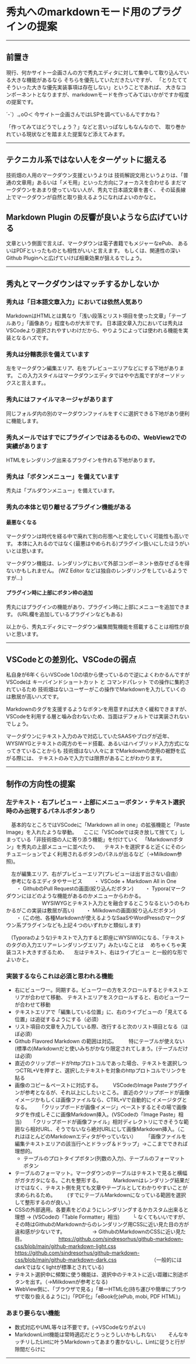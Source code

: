 # 秀丸へのmarkdownモード用のプラグインの提案

----------------------------------------------------------------------------

## 前置き
現行、何かサイトー企画さんの方で秀丸エディタに対して集中して取り込んでいる大きな機能があるなら
そちらを優先していただきたいですが、
「とりたててそういった大きな優先実装事項は存在しない」ということであれば、
大きなコンポーネントとなりますが、markdownモードを作ってみてはいかがですか程度の提案です。

´-`）.｡oO＜ 今サイトー企画さんではLSPを調べているんですかね？

「作ってみてはどうでしょう？」などと言いっぱなしもなんなので、
取り巻かれている現状などを踏まえた提案など添えてみます。

----------------------------------------------------------------------------

## テクニカル系ではない人をターゲットに据える

技術畑の人用のマークダウン支援というよりは
技術解説文用というよりは、「普通の文章用」あるいは「メモ用」といった方向にフォーカスを合わせる
まだマークダウンをあまり使っていない人が、秀丸で日本語文章を書く、
その延長線上でマークダウンが自然と取り扱えるようになればよいのかなと。

## Markdown Plugin の反響が良いようなら広げていける

文章という側面で言えば、マークダウンは電子書籍でもメジャーなePub、
あるいはPDFといったものとも相性がいいと言えます。
もしくは、関連性の深いGithub Pluginへと広げていけば相乗効果が狙えるでしょう。

----------------------------------------------------------------------------

## 秀丸とマークダウンはマッチするかしないか

### 秀丸は「日本語文章入力」においては依然人気あり

MarkdownはHTMLとは異なり「浅い段落とリスト項目を使った文章」「テーブルあり」「画像あり」程度ものが大半です。
日本語文章入力においては秀丸はVSCodeより選択されやすいわけだから、やりようによっては使われる機能を実装となるハズです。

### 秀丸は分轄表示を備えています

左をマークダウン編集エリア、右をプレビューエリアなどにする下地があります。
この入力スタイルはマークダウンエディタではやや古風ですがオーソドックスと言えます。。

### 秀丸にはファイルマネージャがあります

同じフォルダ内の別のマークダウンファイルをすぐに選択できる下地があり便利に機能します。

### 秀丸メールではすでにプラグインではあるものの、WebView2での実績があります

HTMLをレンダリング出来るプラグインを作れる下地があります。

### 秀丸は「ボタンメニュー」を備えています

秀丸は「プルダウンメニュー」を備えています。

### 秀丸の本体と切り離せるプラグイン機能がある

#### 最悪なくなる

マークダウンは時代を経る中で廃れて別の形態へと変化していく可能性も高いです。
本体に入れるのではなく(最悪はやめられる)プラグイン扱いにしたほうがいいとは思います。

マークダウン機能は、レンダリングにおいて外部コンポーネント依存せざるを得ないかもしれません。
(WZ Editor などは独自のレンダリングをしているようですが...)

#### プラグイン時に上部にボタン枠の追加

秀丸にはプラグインの機能があり、プラグイン時に上部にメニューを追加できます。
(URL欄を追加しているプラグインなどもある)


以上から、秀丸エディタにマークダウン編集閲覧機能を搭載することは相性が良いと思います。

----------------------------------------------------------------------------

## VSCodeとの差別化、VSCodeの弱点

私自身が6年くらいVSCode 1.0の頃から使っているので逆によくわかるんですが
VSCodeは キーバインドショートカット と コマンドパレット での操作に集約されているため
技術畑はないユーザーがこの操作でMarkdownを入力していくのは敷居が高いハズです。

Markdownのタグを支援するようなボタンを用意すれば大きく緩和できますが、
VSCodeを利用する層と噛み合わないため、当面はデフォルトでは実装されないでしょう。

マークダウンにテキスト入力のみで対応していたSAASやブログが近年、
WYSIWYGとテキストの両方のモード搭載、あるいはハイブリッド入力方式になってきていることからも
技術畑はない人々にまでMarkdownの使用の裾野を広がる際には、
テキストのみで入力では限界があることがわかります。

----------------------------------------------------------------------------

## 制作の方向性の提案

### 左テキスト・右プレビュー・上部にメニューボタン・テキスト選択時のみ出現するパネルボタンあり

　基本的なところではVSCodeに「Markdown all in one」の拡張機能と「Paste Image」を入れたような挙動。
　ここに「VSCodeでは突き放して捨てて」しまっている「非技術畑の人に寄り添う機能」を付けていく
　「Markdownボタン」を秀丸の上部メニューに並べたり、
　テキストを選択すると近くにそのシチュエーションでよく利用されるボタンのパネルが出るなど（→Milkdown参照)。

　左が編集エリア、右がプレビューエリア(プレビューは出す出さない自由）
　参考になるエディタやサービス
　　・ VSCode + Markdown All in One
　　・ GithubのPull Requestの画面(絞り込んだボタン)
　　・ Typora(マークダウンにはどのような機能があるのかメニューからわかる。
　　　　　　　WYSIWYGとテキスト入力とを融合するとこうなるというのもわかるがこの実装は敷居が高い)
　　・ Milkdownの画面(絞り込んだボタン)
　　・ (この他、各種Markdownが使えるようなSaaSやWordPressのマークダウン系プラグインなども上記４つのいずれかと類似します)

　(Typoraのような)テキストで入力すると即座にWYSIWIGになる、「テキストのタグの入力エリア＝レンダリングエリア」みたいなことは
　めちゃくちゃ実装コスト大きすぎるため、
　左はテキスト、右はライブビュー と一般的な形でよいかと。


### 実装するならこれは必須と思われる機能

- 右にビューワー。同期する。ビューワーの方をスクロールするとテキストエリアが合わせて移動、
  テキストエリアをスクロールすると、右のビューワーが合わせて移動
- テキストエリアで「編集している位置」に、右のライブビューの「見えてる位置」は追従するようにする（必須）
- リスト項目の文章を入力している際、改行すると次のリスト項目となる（ほぼ必須）
- Github Flavored Markdown の範囲は対応。
　　特にテーブルが使えない(標準の)Markdownだと使いみちがかなり限定されてしまう。(テーブルだけは必須)
- 直近のクリップボードがhttpプロトコルであった場合、テキストを選択しつつCTRL+Vを押すと、選択したテキストを対象のhttpプロトコルでリンクを貼る
- 画像のコピー＆ペーストに対応する。
　　VSCodeのImage Pasteプラグインが参考となるが、それ以上にしたいところ。
 直近のクリップボードが画像イメージかもしくは画像ファイルなら、CTRL+Vで自動的にイメージタグとなる。
　　「クリップボードが画像イメージ」ペーストするとその場で画像タグを作成しそこに画像Markdown挿入。(VSCodeの「Image Paste」相当)
　　「クリップボードが画像ファイル」相対ディレクトリにできそうな範囲なら相対URL、そうでないなら絶対URLにして画像Markdown挿入。（これはほとんどのMarkdownエディタがやっていない）
　　「画像ファイルを編集テキストエリアの該当行へとドラッグ＆ドラップ」→ここまでできれば理想的。
    - テーブルのプロトタイプボタン(列数の入力)、テーブルのフォーマットボタン
- テーブルのフォーマット。マークダウンのテーブルはテキストで見ると横幅がガタガタになる。これを整形する。
　　Markdownはレンダリング結果だけではなく、テキスト側を見ても文章やテーブルとしてわかりやすいことが求められるため。
　　(すでにテーブルMarkdownになっている範囲を選択して整形するのが良い。）
- CSSの外部適用。各要素をどのようにレンダリングするかカスタム出来ると理想  → (VSCodeの「Table Formatter」相当)
　　 └ なくてもいいですが、その時はGithubのMarkdownからのレンダリング用CSSに近い見た目の方が違和感が少ないです。
　　　　　→ GithubのMarkdownのCSSに近い見た目。
　　　　　　 https://github.com/sindresorhus/github-markdown-css/blob/main/github-markdown-light.css
　　　　　　 https://github.com/sindresorhus/github-markdown-css/blob/main/github-markdown-dark.css
　　　　　　　（一般的にはdarkではなくlightが標準とされている)
- テキスト選択中に頻繁に使う機能は、選択中のテキストに近い距離に別途ボタンを出す。（→Milkdownが参考となる)
- WebView側に、「ブラウザで見る」「単一HTML化(持ち運びや簡単にブラウザで取り扱えるように)」「PDF化」「eBook化(ePub, mobi, PDF HTML)」

### あまり要らない機能

- 数式対応やUML等々は不要です。(→VSCodeなりがよい)
- MarkdownLint機能は常時適応だとうっとうしいかもしれない
　　そんなキッチリしたLintに叶うMarkdownってあまり書かないし、Lintに従うと行が隙間だらけに

----------------------------------------------------------------------------


